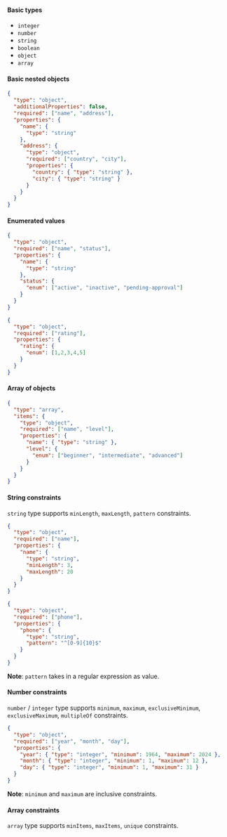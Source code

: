 
#### Basic types

- `integer`
- `number`
- `string`
- `boolean`
- `object`
- `array`


#### Basic nested objects

```json
{
  "type": "object",
  "additionalProperties": false,
  "required": ["name", "address"],
  "properties": {
    "name": {
      "type": "string"
    },
    "address": {
      "type": "object",
      "required": ["country", "city"],
      "properties": {
        "country": { "type": "string" },
        "city": { "type": "string" }
      }
    }
  }
}
```


#### Enumerated values

```json
{
  "type": "object",
  "required": ["name", "status"],
  "properties": {
    "name": {
      "type": "string"
    },
    "status": {
      "enum": ["active", "inactive", "pending-approval"]
    }
  }
}
```

```json
{
  "type": "object",
  "required": ["rating"],
  "properties": {
    "rating": {
      "enum": [1,2,3,4,5]
    }
  }
}
```


#### Array of objects

```json
{
  "type": "array",
  "items": {
    "type": "object",
    "required": ["name", "level"],
    "properties": {
      "name": { "type": "string" },
      "level": {
        "enum": ["beginner", "intermediate", "advanced"]
      }
    }
  }
}
```


#### String constraints

`string` type supports `minLength`, `maxLength`, `pattern` constraints.

```json
{
  "type": "object",
  "required": ["name"],
  "properties": {
    "name": {
      "type": "string",
      "minLength": 3,
      "maxLength": 20
    }
  }
}
```

```json
{
  "type": "object",
  "required": ["phone"],
  "properties": {
    "phone": {
      "type": "string",
      "pattern": "^[0-9]{10}$"
    }
  }
}
```

**Note**: `pattern` takes in a regular expression as value.


#### Number constraints

`number` / `integer` type supports `minimum`, `maximum`, `exclusiveMinimum`, `exclusiveMaximum`, `multipleOf` constraints.

```json
{
  "type": "object",
  "required": ["year", "month", "day"],
  "properties": {
    "year": { "type": "integer", "minimum": 1964, "maximum": 2024 },
    "month": { "type": "integer", "minimum": 1, "maximum": 12 },
    "day": { "type": "integer", "minimum": 1, "maximum": 31 }
  }
}
```

**Note**: `minimum` and `maximum` are inclusive constraints.


#### Array constraints

`array` type supports `minItems`, `maxItems`, `unique` constraints.